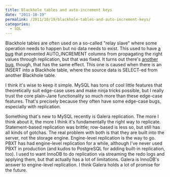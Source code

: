```yaml
---
title: Blackhole tables and auto-increment keys
date: "2011-10-19"
permalink: /2011/10/19/blackhole-tables-and-auto-increment-keys/
categories:
  - SQL
---
```

Blackhole tables are often used on a so-called "relay slave" where some operation needs to happen but no data needs to exist. This used to have [a bug][1] that prevented AUTO_INCREMENT columns from propagating the right values through replication, but that was fixed. It turns out there's [another bug][2], though, that has the same effect. This one is caused when there is an INSERT into a Blackhole table, where the source data is SELECT-ed from another Blackhole table.

I think it's wise to keep it simple. MySQL has tons of cool little features that theoretically suit edge-case uses and make ninja tricks possible, but I really trust the core plain-Jane functionality so much more than these edge-case features. That's precisely because they often have some edge-case bugs, especially with replication.

Something that's new to MySQL recently is Galera replication. The more I think about it, the more I think it's fundamentally the right way to replicate. Statement-based replication was brittle; row-based is less so, but still has all kinds of gotchas. The real problem with both is that they are built into the server, not the storage engine. Engine-level replication is the way to go. PBXT has had engine-level replication for a while, although I've never used PBXT in production (and kudos to PostgreSQL for adding built-in replication, too). I used to want InnoDB to do replication via streaming the redo logs and applying them, but that actually has a lot of limitations. Galera is InnoDB's answer to engine-level replication. I think Galera holds a lot of promise for the future.

 [1]: http://bugs.mysql.com/bug.php?id=35178
 [2]: http://bugs.mysql.com/bug.php?id=62829
